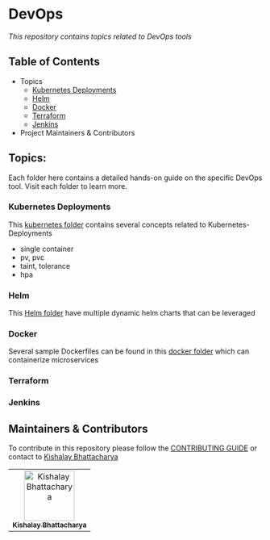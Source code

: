 # DevOps 
_This repository contains topics related to DevOps tools_

## Table of Contents
- Topics
  - [Kubernetes Deployments](#Kubernetes-Deployments)
  - [Helm](#)
  - [Docker](#)
  - [Terraform](#)
  - [Jenkins](#)
-  Project Maintainers & Contributors
 
## Topics:
Each folder here contains a detailed hands-on guide on the specific DevOps tool. Visit each folder to learn more.

### Kubernetes Deployments
This [kubernetes folder](https://github.com/kishalayb18/DevOps/tree/main/k8s-deployment) contains several concepts related to Kubernetes-Deployments
- single container
- pv, pvc
- taint, tolerance
- hpa

### Helm
This [Helm folder](https://github.com/kishalayb18/DevOps/tree/main/helm) have multiple dynamic helm charts that can be leveraged

### Docker
Several sample Dockerfiles can be found in this [docker folder](https://github.com/kishalayb18/DevOps/tree/main/docker) which can containerize microservices

### Terraform

### Jenkins


<a name="contributing"></a>  
## Maintainers & Contributors
To contribute in this repository please follow the [CONTRIBUTING GUIDE](https://github.com/kishalayb18/DevOps/blob/main/CONTRIBUTING.md) or contact to [Kishalay Bhattacharya](https://www.linkedin.com/in/connect-with-kishalay-bhattacharya/)
<table>
  <tr>
    <td align="center"><a href="https://github.com/kishalayb18"><img src="https://avatars.githubusercontent.com/u/64585126?s=400&u=4f54035173c78d29fb38c3083be64e2f80a66afa&v=4" width="100px;" alt="Kishalay Bhattacharya"/><br /><sub><b>Kishalay Bhattacharya</b></sub></a></td>
  </tr>
</table>  

